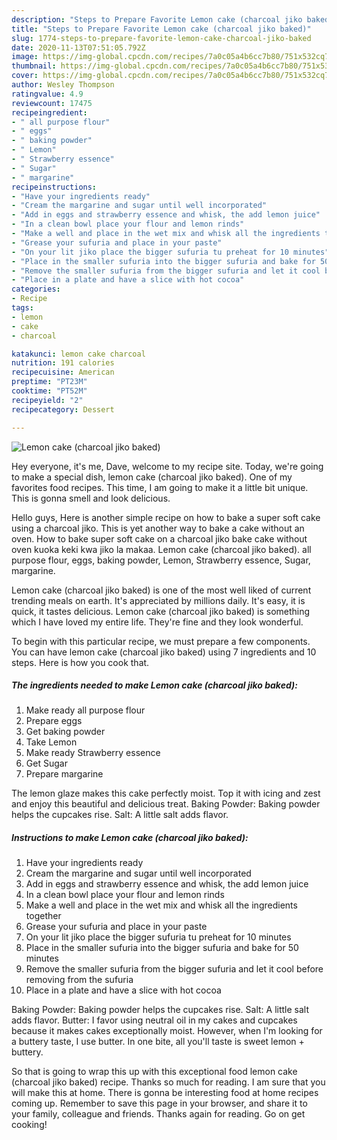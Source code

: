 ```yaml
---
description: "Steps to Prepare Favorite Lemon cake (charcoal jiko baked)"
title: "Steps to Prepare Favorite Lemon cake (charcoal jiko baked)"
slug: 1774-steps-to-prepare-favorite-lemon-cake-charcoal-jiko-baked
date: 2020-11-13T07:51:05.792Z
image: https://img-global.cpcdn.com/recipes/7a0c05a4b6cc7b80/751x532cq70/lemon-cake-charcoal-jiko-baked-recipe-main-photo.jpg
thumbnail: https://img-global.cpcdn.com/recipes/7a0c05a4b6cc7b80/751x532cq70/lemon-cake-charcoal-jiko-baked-recipe-main-photo.jpg
cover: https://img-global.cpcdn.com/recipes/7a0c05a4b6cc7b80/751x532cq70/lemon-cake-charcoal-jiko-baked-recipe-main-photo.jpg
author: Wesley Thompson
ratingvalue: 4.9
reviewcount: 17475
recipeingredient:
- " all purpose flour"
- " eggs"
- " baking powder"
- " Lemon"
- " Strawberry essence"
- " Sugar"
- " margarine"
recipeinstructions:
- "Have your ingredients ready"
- "Cream the margarine and sugar until well incorporated"
- "Add in eggs and strawberry essence and whisk, the add lemon juice"
- "In a clean bowl place your flour and lemon rinds"
- "Make a well and place in the wet mix and whisk all the ingredients together"
- "Grease your sufuria and place in your paste"
- "On your lit jiko place the bigger sufuria tu preheat for 10 minutes"
- "Place in the smaller sufuria into the bigger sufuria and bake for 50 minutes"
- "Remove the smaller sufuria from the bigger sufuria and let it cool before removing from the sufuria"
- "Place in a plate and have a slice with hot cocoa"
categories:
- Recipe
tags:
- lemon
- cake
- charcoal

katakunci: lemon cake charcoal 
nutrition: 191 calories
recipecuisine: American
preptime: "PT23M"
cooktime: "PT52M"
recipeyield: "2"
recipecategory: Dessert

---
```



![Lemon cake (charcoal jiko baked)](https://img-global.cpcdn.com/recipes/7a0c05a4b6cc7b80/751x532cq70/lemon-cake-charcoal-jiko-baked-recipe-main-photo.jpg)

Hey everyone, it's me, Dave, welcome to my recipe site. Today, we're going to make a special dish, lemon cake (charcoal jiko baked). One of my favorites food recipes. This time, I am going to make it a little bit unique. This is gonna smell and look delicious.

Hello guys, Here is another simple recipe on how to bake a super soft cake using a charcoal jiko. This is yet another way to bake a cake without an oven. How to bake super soft cake on a charcoal jiko bake cake without oven kuoka keki kwa jiko la makaa. Lemon cake (charcoal jiko baked). all purpose flour, eggs, baking powder, Lemon, Strawberry essence, Sugar, margarine.

Lemon cake (charcoal jiko baked) is one of the most well liked of current trending meals on earth. It's appreciated by millions daily. It's easy, it is quick, it tastes delicious. Lemon cake (charcoal jiko baked) is something which I have loved my entire life. They're fine and they look wonderful.


To begin with this particular recipe, we must prepare a few components. You can have lemon cake (charcoal jiko baked) using 7 ingredients and 10 steps. Here is how you cook that.

<!--inarticleads1-->

##### The ingredients needed to make Lemon cake (charcoal jiko baked):

1. Make ready  all purpose flour
1. Prepare  eggs
1. Get  baking powder
1. Take  Lemon
1. Make ready  Strawberry essence
1. Get  Sugar
1. Prepare  margarine


The lemon glaze makes this cake perfectly moist. Top it with icing and zest and enjoy this beautiful and delicious treat. Baking Powder: Baking powder helps the cupcakes rise. Salt: A little salt adds flavor. 

<!--inarticleads2-->

##### Instructions to make Lemon cake (charcoal jiko baked):

1. Have your ingredients ready
1. Cream the margarine and sugar until well incorporated
1. Add in eggs and strawberry essence and whisk, the add lemon juice
1. In a clean bowl place your flour and lemon rinds
1. Make a well and place in the wet mix and whisk all the ingredients together
1. Grease your sufuria and place in your paste
1. On your lit jiko place the bigger sufuria tu preheat for 10 minutes
1. Place in the smaller sufuria into the bigger sufuria and bake for 50 minutes
1. Remove the smaller sufuria from the bigger sufuria and let it cool before removing from the sufuria
1. Place in a plate and have a slice with hot cocoa


Baking Powder: Baking powder helps the cupcakes rise. Salt: A little salt adds flavor. Butter: I favor using neutral oil in my cakes and cupcakes because it makes cakes exceptionally moist. However, when I&#39;m looking for a buttery taste, I use butter. In one bite, all you&#39;ll taste is sweet lemon + buttery. 

So that is going to wrap this up with this exceptional food lemon cake (charcoal jiko baked) recipe. Thanks so much for reading. I am sure that you will make this at home. There is gonna be interesting food at home recipes coming up. Remember to save this page in your browser, and share it to your family, colleague and friends. Thanks again for reading. Go on get cooking!

